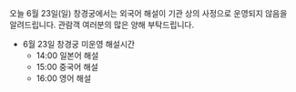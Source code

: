 오늘 6월 23일(일) 창경궁에서는 외국어 해설이 기관 상의 사정으로 운영되지 않음을 알려드립니다. 관람객 여러분의 많은 양해 부탁드립니다.

- 6월 23일 창경궁 미운영 해설시간
  - 14:00 일본어 해설
  - 15:00 중국어 해설
  - 16:00 영어 해설